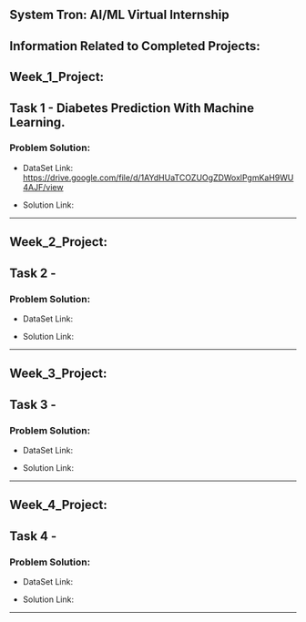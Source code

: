 ## System Tron: AI/ML Virtual Internship

## Information Related to Completed Projects:

## Week_1_Project:

## Task 1 - Diabetes Prediction With Machine Learning.

### Problem Solution:

- DataSet Link: https://drive.google.com/file/d/1AYdHUaTCOZUOgZDWoxlPgmKaH9WU4AJF/view

- Solution Link: 

-------------------------------------------------------------------------------------------

## Week_2_Project:

## Task 2 - 

### Problem Solution:

- DataSet Link: 

- Solution Link:

-------------------------------------------------------------------------------------------

## Week_3_Project:

## Task 3 - 

### Problem Solution:

- DataSet Link: 

- Solution Link:

-------------------------------------------------------------------------------------------

## Week_4_Project:

## Task 4 - 

### Problem Solution:

- DataSet Link: 

- Solution Link:

-------------------------------------------------------------------------------------------